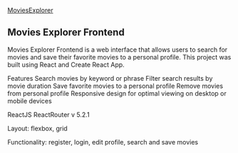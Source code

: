[MoviesExplorer](https://your-movie-explorer-fr.nomoredomains.work)

## Movies Explorer Frontend

Movies Explorer Frontend is a web interface that allows users to search for movies and save their favorite movies to a personal profile. This project was built using React and Create React App.

Features
Search movies by keyword or phrase
Filter search results by movie duration
Save favorite movies to a personal profile
Remove movies from personal profile
Responsive design for optimal viewing on desktop or mobile devices



ReactJS
ReactRouter v 5.2.1

Layout: flexbox, grid

Functionality: register, login, edit profile, search and save movies
